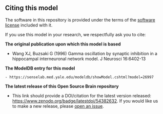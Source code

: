 ## Citing this model

The software in this repository is provided under the terms of the [software license](LICENSE) included with it. 

If you use this model in your research, we respectfully ask you to cite:

**The original publication upon which this model is based**

   - Wang XJ, Buzsaki G (1996) Gamma oscillation by synaptic inhibition in a hippocampal interneuronal network model. J Neurosci 16:6402-13
   
**The ModelDB entry for this model**

    - https://senselab.med.yale.edu/modeldb/showModel.cshtml?model=26997

**The latest release of this Open Source Brain repository**

   - This link should provide a DOI/citation for the latest version released: https://www.zenodo.org/badge/latestdoi/54382632. If you would like us to make a new release, please [open an issue](../../issues). 
